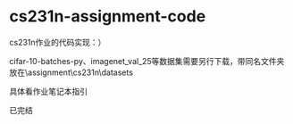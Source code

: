 # cs231n-assignment-code
cs231n作业的代码实现：）  

cifar-10-batches-py、imagenet_val_25等数据集需要另行下载，带同名文件夹放在\assignment\cs231n\datasets  

具体看作业笔记本指引  

已完结  
